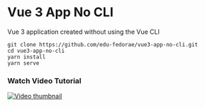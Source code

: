 # Vue 3 App No CLI

Vue 3 application created without using the Vue CLI

```
git clone https://github.com/edu-fedorae/vue3-app-no-cli.git
cd vue3-app-no-cli
yarn install
yarn serve
```

### Watch Video Tutorial
[![Video thumbnail](https://i.ytimg.com/vi/yY1aUPRlUZg/hqdefault.jpg)](https://www.youtube.com/watch?v=yY1aUPRlUZg&list=PL0kQPOHhjroKcfFbVzwJoXujvahpemEHV&index=8)